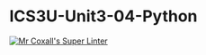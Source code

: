 # ICS3U-Unit3-04-Python

[![Mr Coxall's Super Linter](https://github.com/Kyanh-Pham/ICS3U-Unit3-04-Python/workflows/Mr%20Coxall's%20Super%20Linter/badge.svg)](https://github.com/Kyanh-Pham/ICS3U-Unit3-04-Python/actions/)
